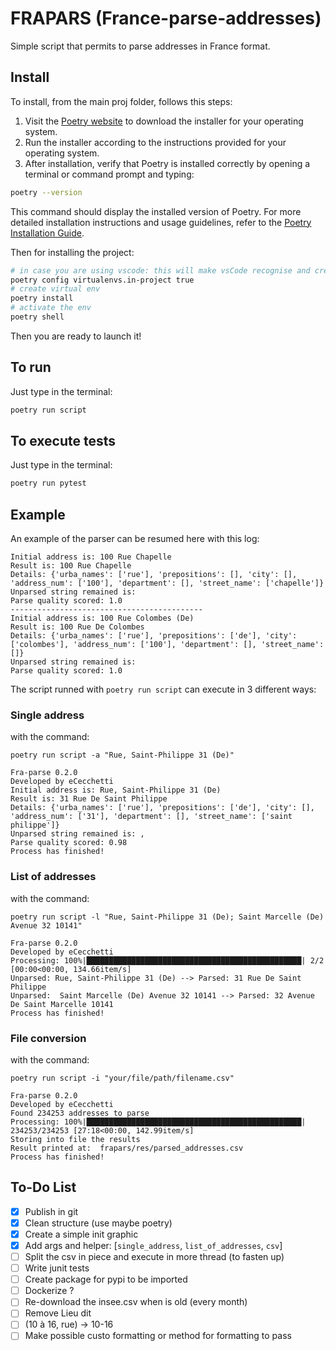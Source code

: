 # FRAPARS (France-parse-addresses)

Simple script that permits to parse addresses in France format.

## Install

To install, from the main proj folder, follows this steps:

1. Visit the [Poetry website](https://python-poetry.org/) to download the installer for your operating system.
2. Run the installer according to the instructions provided for your operating system.
3. After installation, verify that Poetry is installed correctly by opening a terminal or command prompt and typing:

```bash
poetry --version
```

This command should display the installed version of Poetry.
For more detailed installation instructions and usage guidelines, refer to the [Poetry Installation Guide](https://python-poetry.org/docs/).

Then for installing the project:

```bash
# in case you are using vscode: this will make vsCode recognise and create the .venv 
poetry config virtualenvs.in-project true
# create virtual env
poetry install
# activate the env
poetry shell
```

Then you are ready to launch it!

## To run

Just type in the terminal:

```bash
poetry run script
```

## To execute tests

Just type in the terminal:

```bash
poetry run pytest
```

## Example

An example of the parser can be resumed here with this log:

```text
Initial address is: 100 Rue Chapelle
Result is: 100 Rue Chapelle 
Details: {'urba_names': ['rue'], 'prepositions': [], 'city': [], 'address_num': ['100'], 'department': [], 'street_name': ['chapelle']}
Unparsed string remained is: 
Parse quality scored: 1.0
-------------------------------------------
Initial address is: 100 Rue Colombes (De)
Result is: 100 Rue De Colombes 
Details: {'urba_names': ['rue'], 'prepositions': ['de'], 'city': ['colombes'], 'address_num': ['100'], 'department': [], 'street_name': []}
Unparsed string remained is: 
Parse quality scored: 1.0
```

The script runned with `poetry run script` can execute in 3 different ways:

### Single address

with the command:

`poetry run script -a "Rue, Saint-Philippe 31 (De)"`

```text
Fra-parse 0.2.0
Developed by eCecchetti
Initial address is: Rue, Saint-Philippe 31 (De)
Result is: 31 Rue De Saint Philippe 
Details: {'urba_names': ['rue'], 'prepositions': ['de'], 'city': [], 'address_num': ['31'], 'department': [], 'street_name': ['saint philippe']}
Unparsed string remained is: ,
Parse quality scored: 0.98
Process has finished!
```

### List of addresses

with the command:

`poetry run script -l "Rue, Saint-Philippe 31 (De); Saint Marcelle (De) Avenue 32 10141"`

```text
Fra-parse 0.2.0
Developed by eCecchetti
Processing: 100%|████████████████████████████████████████████████| 2/2 [00:00<00:00, 134.66item/s]
Unparsed: Rue, Saint-Philippe 31 (De) --> Parsed: 31 Rue De Saint Philippe
Unparsed:  Saint Marcelle (De) Avenue 32 10141 --> Parsed: 32 Avenue De Saint Marcelle 10141
Process has finished!
```

### File conversion

with the command:

`poetry run script -i "your/file/path/filename.csv"`

```text
Fra-parse 0.2.0
Developed by eCecchetti
Found 234253 addresses to parse
Processing: 100%|████████████████████████████████████████████████| 234253/234253 [27:18<00:00, 142.99item/s]
Storing into file the results
Result printed at:  frapars/res/parsed_addresses.csv
Process has finished!
```

## To-Do List

- [x] Publish in git
- [x] Clean structure (use maybe poetry)
- [x] Create a simple init graphic
- [x] Add args and helper: [`single_address`, `list_of_addresses`, `csv`]
- [ ] Split the csv in piece and execute in more thread  (to fasten up)
- [ ] Write junit tests
- [ ] Create package for pypi to be imported
- [ ] Dockerize ?
- [ ] Re-download the insee.csv when is old (every month)
- [ ] Remove Lieu dit
- [ ] (10 à 16, rue) -> 10-16
- [ ] Make possible custo formatting or method for formatting to pass
